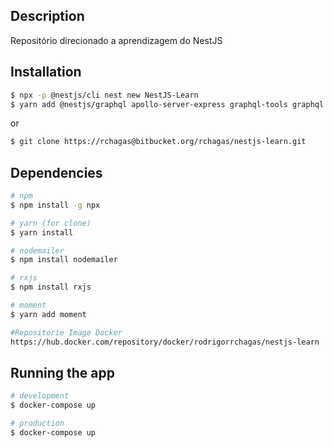 ## Description

Repositório direcionado a aprendizagem do NestJS

## Installation

```bash
$ npx -p @nestjs/cli nest new NestJS-Learn
$ yarn add @nestjs/graphql apollo-server-express graphql-tools graphql
```

or

```bash
$ git clone https://rchagas@bitbucket.org/rchagas/nestjs-learn.git
```

## Dependencies

```bash
# npm
$ npm install -g npx

# yarn (for clone)
$ yarn install

# nodemailer
$ npm install nodemailer

# rxjs
$ npm install rxjs

# moment
$ yarn add moment

#Repositorie Image Docker
https://hub.docker.com/repository/docker/rodrigorrchagas/nestjs-learn
```

## Running the app

```bash
# development
$ docker-compose up

# production
$ docker-compose up
```

<!--
Criar arquivo init.dev.sh na raiz
$ chmod 777 init.dev.sh

Configurar arquivos .env | dockerfile
Buildar/Criar imagem do projeto
$ docker build --tag=nestjs_api .

Rodar projeto
$ docker run -ti nestjs_api

Docker-Compose
Configurar arquivo docker-compose.yml
$docker-compose up
 -->
